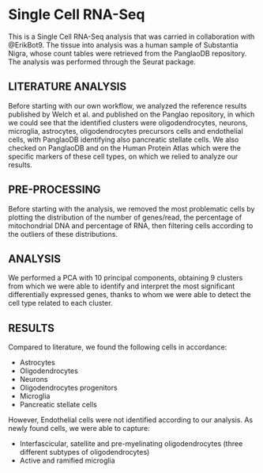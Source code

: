 # Single Cell RNA-Seq
This is a Single Cell RNA-Seq analysis that was carried in collaboration with @ErikBot9. 
The tissue into analysis was a human sample of Substantia Nigra, whose count tables were retrieved from the PanglaoDB repository. The analysis was performed through the Seurat package. 

## LITERATURE ANALYSIS
Before starting with our own workflow, we analyzed the reference results published by Welch et al. and published on the Panglao repository, in which we could see that the identified clusters were oligodendrocytes, neurons, microglia, astrocytes, oligodendrocytes precursors cells and endothelial cells, with PanglaoDB identifying also pancreatic stellate cells. We also checked on PanglaoDB and on the Human Protein Atlas which were the specific markers of these cell types, on which we relied to analyze our results.

## PRE-PROCESSING
Before starting with the analysis, we removed the most problematic cells by plotting the distribution of the number of genes/read, the percentage of mitochondrial DNA and percentage of RNA, then filtering cells according to the outliers of these distributions. 

## ANALYSIS 
We performed a PCA with 10 principal components, obtaining 9 clusters from which we were able to identify and interpret the most significant differentially expressed genes, thanks to whom we were able to detect the cell type related to each cluster.  

## RESULTS
Compared to literature, we found the following cells in accordance:
- Astrocytes
- Oligodendrocytes
- Neurons
- Oligodendrocytes progenitors
- Microglia
- Pancreatic stellate cells

However, Endothelial cells were not identified according to our analysis. 
As newly found cells, we were able to capture:
- Interfascicular, satellite and pre-myelinating oligodendrocytes (three different subtypes of oligodendrocytes)
- Active and ramified microglia
